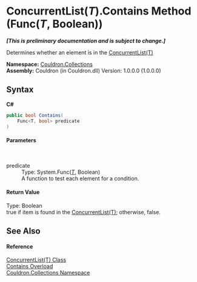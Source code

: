 # ConcurrentList(*T*).Contains Method (Func(*T*, Boolean))
 _**\[This is preliminary documentation and is subject to change.\]**_

Determines whether an element is in the <a href="T_Couldron_Collections_ConcurrentList_1">ConcurrentList(T)</a>

**Namespace:**&nbsp;<a href="N_Couldron_Collections">Couldron.Collections</a><br />**Assembly:**&nbsp;Couldron (in Couldron.dll) Version: 1.0.0.0 (1.0.0.0)

## Syntax

**C#**<br />
``` C#
public bool Contains(
	Func<T, bool> predicate
)
```


#### Parameters
&nbsp;<dl><dt>predicate</dt><dd>Type: System.Func(<a href="T_Couldron_Collections_ConcurrentList_1">*T*</a>, Boolean)<br />A function to test each element for a condition.</dd></dl>

#### Return Value
Type: Boolean<br />true if item is found in the <a href="T_Couldron_Collections_ConcurrentList_1">ConcurrentList(T)</a>; otherwise, false.

## See Also


#### Reference
<a href="T_Couldron_Collections_ConcurrentList_1">ConcurrentList(T) Class</a><br /><a href="Overload_Couldron_Collections_ConcurrentList_1_Contains">Contains Overload</a><br /><a href="N_Couldron_Collections">Couldron.Collections Namespace</a><br />